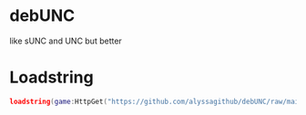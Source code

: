 # debUNC
like sUNC and UNC but better
# Loadstring
```lua
loadstring(game:HttpGet("https://github.com/alyssagithub/debUNC/raw/main/debUNC.luau"))()
```
